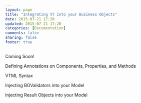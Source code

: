 ```yaml
---
layout: page
title: "Integrating VT into your Business Objects"
date: 2015-07-21 17:20
updated: 2015-07-21 17:20
categories: [Documentation]
comments: false
sharing: false
footer: true
---
```

Coming Soon!

Defining Annotations on Components, Properties, and Methods

VTML Syntax

Injecting BOValidators into your Model

Injecting Result Objects into your Model